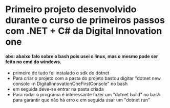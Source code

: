 # Primeiro projeto desenvolvido durante o curso de primeiros passos com .NET + C# da Digital Innovation one

#### obs: abaixo falo sobre o bash pois usei o linux, mas o mesmo pode ser feito no cmd do windows.

 - primeiro de tudo foi instalado o sdk do dotnet
 - Para criar o projeto com a pasta do projeto bastou digitar "dotnet new console -n DigitalInnovationOneFirstConsole" no bash
 - em seguida deve-se entrar na pasta criada
 - Para rodar o programa é interessante fazer um "dotnet build" no bash para garantir que não há erro e em seguida usar um "dotnet run"